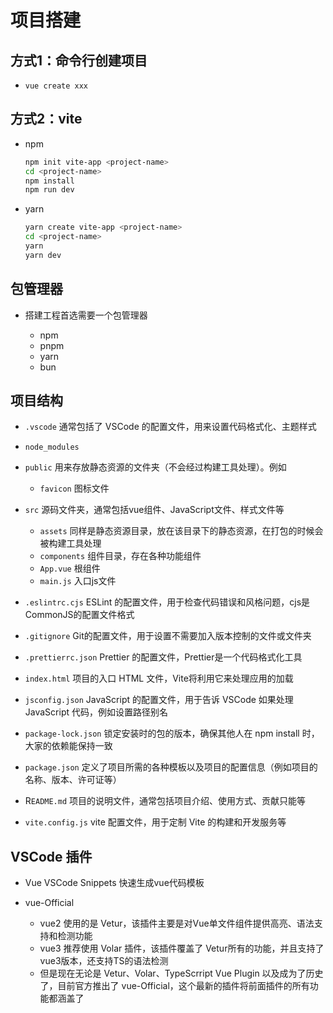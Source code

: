 # 项目搭建

## 方式1：命令行创建项目

+ `vue create xxx`

## 方式2：vite

+ npm

  ```bash
  npm init vite-app <project-name>
  cd <project-name>
  npm install
  npm run dev
  ```

+ yarn

  ```bash
  yarn create vite-app <project-name>
  cd <project-name>
  yarn
  yarn dev
  ```

## 包管理器

+ 搭建工程首选需要一个包管理器

  + npm
  + pnpm
  + yarn
  + bun

## 项目结构

+ `.vscode` 通常包括了 VSCode 的配置文件，用来设置代码格式化、主题样式
+ `node_modules`
+ `public` 用来存放静态资源的文件夹（不会经过构建工具处理）。例如

  + `favicon` 图标文件

+ `src` 源码文件夹，通常包括vue组件、JavaScript文件、样式文件等

  + `assets` 同样是静态资源目录，放在该目录下的静态资源，在打包的时候会被构建工具处理
  + `components` 组件目录，存在各种功能组件
  + `App.vue` 根组件
  + `main.js` 入口js文件

+ `.eslintrc.cjs` ESLint 的配置文件，用于检查代码错误和风格问题，cjs是CommonJS的配置文件格式
+ `.gitignore` Git的配置文件，用于设置不需要加入版本控制的文件或文件夹
+ `.prettierrc.json` Prettier 的配置文件，Prettier是一个代码格式化工具
+ `index.html` 项目的入口 HTML 文件，Vite将利用它来处理应用的加载
+ `jsconfig.json` JavaScript 的配置文件，用于告诉 VSCode 如果处理 JavaScript 代码，例如设置路径别名
+ `package-lock.json` 锁定安装时的包的版本，确保其他人在 npm install 时，大家的依赖能保持一致
+ `package.json` 定义了项目所需的各种模板以及项目的配置信息（例如项目的名称、版本、许可证等）
+ R`EADME.md` 项目的说明文件，通常包括项目介绍、使用方式、贡献只能等
+ `vite.config.js` vite 配置文件，用于定制 Vite 的构建和开发服务等

## VSCode 插件

+ Vue VSCode Snippets 快速生成vue代码模板
+ vue-Official

  + vue2 使用的是 Vetur，该插件主要是对Vue单文件组件提供高亮、语法支持和检测功能
  + vue3 推荐使用 Volar 插件，该插件覆盖了 Vetur所有的功能，并且支持了vue3版本，还支持TS的语法检测
  + 但是现在无论是 Vetur、Volar、TypeScrript Vue Plugin 以及成为了历史了，目前官方推出了 vue-Official，这个最新的插件将前面插件的所有功能都涵盖了
